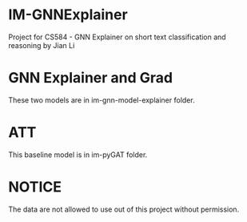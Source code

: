 # IM-GNNExplainer
Project for CS584 - GNN Explainer on short text classification and reasoning
by Jian Li

# GNN Explainer and Grad
These two models are in im-gnn-model-explainer folder.

# ATT
This baseline model is in im-pyGAT folder.

# NOTICE
The data are not allowed to use out of this project without permission.

